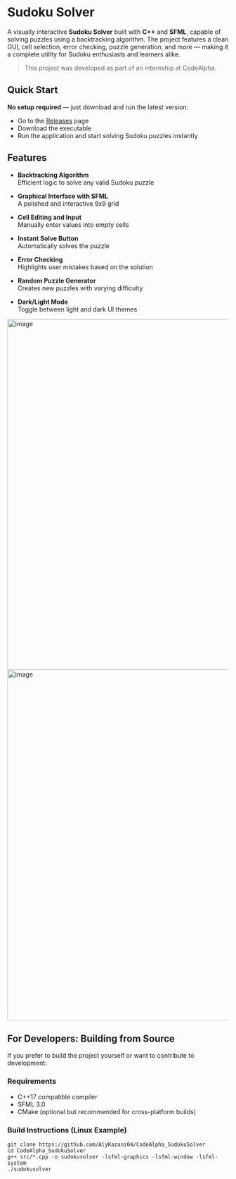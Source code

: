 # Sudoku Solver

A visually interactive **Sudoku Solver** built with **C++** and **SFML**, capable of solving puzzles using a backtracking algorithm. The project features a clean GUI, cell selection, error checking, puzzle generation, and more — making it a complete utility for Sudoku enthusiasts and learners alike.

> This project was developed as part of an internship at CodeAlpha.

## Quick Start

**No setup required** — just download and run the latest version:

- Go to the [Releases](https://github.com/AlyKazani04/CodeAlpha_SudokuSolver/releases) page
- Download the executable
- Run the application and start solving Sudoku puzzles instantly

## Features

- **Backtracking Algorithm**  
  Efficient logic to solve any valid Sudoku puzzle

- **Graphical Interface with SFML**  
  A polished and interactive 9x9 grid

- **Cell Editing and Input**  
  Manually enter values into empty cells

- **Instant Solve Button**  
  Automatically solves the puzzle

- **Error Checking**  
  Highlights user mistakes based on the solution

- **Random Puzzle Generator**  
  Creates new puzzles with varying difficulty

- **Dark/Light Mode**  
  Toggle between light and dark UI themes
<img width="794" height="796" alt="image" src="https://github.com/user-attachments/assets/02a2527c-0c6b-4cd3-93b8-881e1f6b529e" />
<img width="795" height="796" alt="image" src="https://github.com/user-attachments/assets/88fcb649-1317-4b42-a50c-365ab9231271" />



## For Developers: Building from Source

If you prefer to build the project yourself or want to contribute to development:

### Requirements

- C++17 compatible compiler
- SFML 3.0
- CMake (optional but recommended for cross-platform builds)

### Build Instructions (Linux Example)

```
git clone https://github.com/AlyKazani04/CodeAlpha_SudokuSolver
cd CodeAlpha_SudokuSolver
g++ src/*.cpp -o sudokusolver -lsfml-graphics -lsfml-window -lsfml-system
./sudokusolver
```
